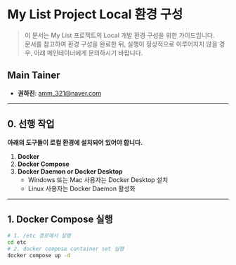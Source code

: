 # My List Project Local 환경 구성

> 이 문서는 My List 프로젝트의 Local 개발 환경 구성을 위한 가이드입니다.  
> 문서를 참고하여 환경 구성을 완료한 뒤, 실행이 정상적으로 이루어지지 않을 경우, 아래 메인테이너에게 문의하시기 바랍니다.

## Main Tainer
- **권하진**: amm_321@naver.com

---

## 0. 선행 작업
**아래의 도구들이 로컬 환경에 설치되어 있어야 합니다.**

1. **Docker**
2. **Docker Compose**
3. **Docker Daemon or Docker Desktop**
    - Windows 또는 Mac 사용자는 Docker Desktop 설치 
    - Linux 사용자는 Docker Daemon 활성화 

---

## 1. Docker Compose 실행
```bash
# 1. /etc 경로에서 실행
cd etc
# 2. docker compose container set 실행
docker compose up -d
```
